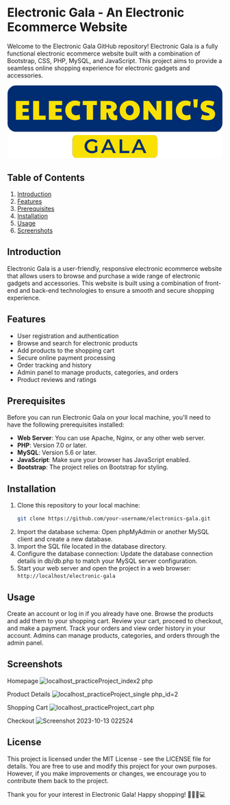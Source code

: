 # Electronic Gala - An Electronic Ecommerce Website

Welcome to the Electronic Gala GitHub repository! Electronic Gala is a fully functional electronic ecommerce website built with a combination of Bootstrap, CSS, PHP, MySQL, and JavaScript. This project aims to provide a seamless online shopping experience for electronic gadgets and accessories.

![Electronic Gala Logo](images/logo.png)

## Table of Contents
1. [Introduction](#introduction)
2. [Features](#features)
3. [Prerequisites](#prerequisites)
4. [Installation](#installation)
5. [Usage](#usage)
6. [Screenshots](#screenshots)

## Introduction
Electronic Gala is a user-friendly, responsive electronic ecommerce website that allows users to browse and purchase a wide range of electronic gadgets and accessories. This website is built using a combination of front-end and back-end technologies to ensure a smooth and secure shopping experience.

## Features
- User registration and authentication
- Browse and search for electronic products
- Add products to the shopping cart
- Secure online payment processing
- Order tracking and history
- Admin panel to manage products, categories, and orders
- Product reviews and ratings

## Prerequisites
Before you can run Electronic Gala on your local machine, you'll need to have the following prerequisites installed:

- **Web Server**: You can use Apache, Nginx, or any other web server.
- **PHP**: Version 7.0 or later.
- **MySQL**: Version 5.6 or later.
- **JavaScript**: Make sure your browser has JavaScript enabled.
- **Bootstrap**: The project relies on Bootstrap for styling.

## Installation
1. Clone this repository to your local machine:
   ```bash
   git clone https://github.com/your-username/electronics-gala.git
2. Import the database schema: Open phpMyAdmin or another MySQL client and create a new database.
3. Import the SQL file located in the database directory.
4. Configure the database connection: Update the database connection details in db/db.php to match your MySQL server configuration.
5. Start your web server and open the project in a web browser:
   ```http://localhost/electronic-gala```
## Usage
Create an account or log in if you already have one.
Browse the products and add them to your shopping cart.
Review your cart, proceed to checkout, and make a payment.
Track your orders and view order history in your account.
Admins can manage products, categories, and orders through the admin panel.
## Screenshots

Homepage
![localhost_practiceProject_index2 php](https://github.com/EhtishamShah00/Electronics-Gala/assets/117318809/79f7bf0f-61c8-41b2-baaa-57c085c62867)

Product Details
![localhost_practiceProject_single php_id=2](https://github.com/EhtishamShah00/Electronics-Gala/assets/117318809/f11df967-0fd6-46ef-819a-b6144973c789)

Shopping Cart
![localhost_practiceProject_cart php](https://github.com/EhtishamShah00/Electronics-Gala/assets/117318809/a97d5b09-83ca-4a1f-8410-5341471d1669)

Checkout
![Screenshot 2023-10-13 022524](https://github.com/EhtishamShah00/Electronics-Gala/assets/117318809/7575ccc1-9f25-4670-bed7-03552855df19)


## License
This project is licensed under the MIT License - see the LICENSE file for details. You are free to use and modify this project for your own purposes. However, if you make improvements or changes, we encourage you to contribute them back to the project.

Thank you for your interest in Electronic Gala! Happy shopping! 🛒🔌📱💻
